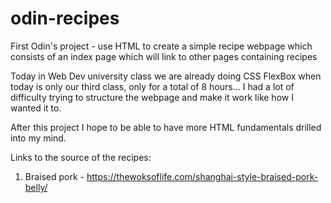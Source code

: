 # odin-recipes

First Odin's project - use HTML to create a simple recipe webpage which consists of an index page which will link to other pages containing recipes

Today in Web Dev university class we are already doing CSS FlexBox when today is only our third class, only for a total of 8 hours... 
I had a lot of difficulty trying to structure the webpage and make it work like how I wanted it to.

After this project I hope to be able to have more HTML fundamentals drilled into my mind.

Links to the source of the recipes:
1. Braised pork - https://thewoksoflife.com/shanghai-style-braised-pork-belly/
